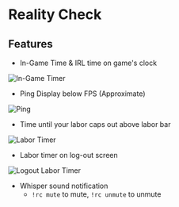 # Reality Check

## Features
- In-Game Time & IRL time on game's clock

![In-Game Timer](https://github.com/user-attachments/assets/d5e6aaa5-a44f-4ce1-8688-e9ead3f9e311)
- Ping Display below FPS (Approximate)

![Ping](https://github.com/user-attachments/assets/443265f6-fab3-4bc0-8669-54ca9ecdbfdb)
- Time until your labor caps out above labor bar

![Labor Timer](https://github.com/user-attachments/assets/d51f8a5b-a397-4e9c-b7d3-a1c26efc1de2)
- Labor timer on log-out screen

![Logout Labor Timer](https://github.com/user-attachments/assets/47adba8f-6d8a-42e4-b7bf-a000b09374f6)

- Whisper sound notification
  -   `!rc mute` to mute, `!rc unmute` to unmute
